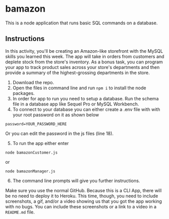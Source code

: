 # bamazon

This is a node application that runs basic SQL commands on a database. 

## Instructions
In this activity, you'll be creating an Amazon-like storefront with the MySQL skills you learned this week. The app will take in orders from customers and deplete stock from the store's inventory. As a bonus task, you can program your app to track product sales across your store's departments and then provide a summary of the highest-grossing departments in the store.


1. Download the repo.
2. Open the files in command line and run ```npm i``` to install the node packages.
3. In order for app to run you need to setup a database. Run the schema file in a database app like Sequel Pro or MySQL Workbench.
4. To connect to your database you can either create a .env file with with your root password on it as shown below

```password=YOUR_PASSWORD_HERE```

   Or you can edit the password in the js files (line 18).
   
5. To run the app either enter

  ```node bamazonCustomer.js```
  
  or
  
  ```node bamazonManager.js```
  
6. The command line prompts will give you further instructions.

Make sure you use the normal GitHub. Because this is a CLI App, there will be no need to deploy it to Heroku. This time, though, you need to include screenshots, a gif, and/or a video showing us that you got the app working with no bugs. You can include these screenshots or a link to a video in a `README.md` file.
